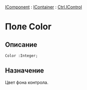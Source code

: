 ﻿---
Link: .Ctrl.IControl.@Color
---

[IComponent](topic:Com.Custom.ComClasses.IComponent.Default) :
[IContainer](topic:Com.Custom.ComClasses.IContainer.Default) :
[Ctrl.IControl](Default)

# Поле Color

## Описание

    Color :Integer;

## Назначение

Цвет фона контрола.